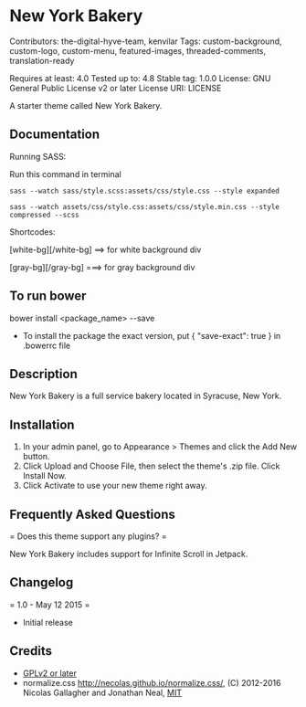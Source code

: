 New York Bakery
==============

Contributors: the-digital-hyve-team, kenvilar
Tags: custom-background, custom-logo, custom-menu, featured-images, threaded-comments, translation-ready

Requires at least: 4.0
Tested up to: 4.8
Stable tag: 1.0.0
License: GNU General Public License v2 or later
License URI: LICENSE

A starter theme called New York Bakery.

Documentation
-------------
Running SASS:

Run this command in terminal

`sass --watch sass/style.scss:assets/css/style.css --style expanded`

`sass --watch assets/css/style.css:assets/css/style.min.css --style compressed --scss`


Shortcodes: 

[white-bg]<content-here>[/white-bg]  ==> for white background div

[gray-bg]<content-here>[/gray-bg] ===> for gray background div


To run bower
-----------
bower install <package_name> --save

* To install the package the exact version, put { "save-exact": true } in .bowerrc file

Description
-----------
New York Bakery is a full service bakery located in Syracuse, New York.

Installation
------------
1. In your admin panel, go to Appearance > Themes and click the Add New button.
2. Click Upload and Choose File, then select the theme's .zip file. Click Install Now.
3. Click Activate to use your new theme right away.

Frequently Asked Questions
--------------------------

= Does this theme support any plugins? =

New York Bakery includes support for Infinite Scroll in Jetpack.

Changelog
---------

= 1.0 - May 12 2015 =
* Initial release

Credits
-------

* [GPLv2 or later](https://www.gnu.org/licenses/gpl-2.0.html)
* normalize.css http://necolas.github.io/normalize.css/, (C) 2012-2016 Nicolas Gallagher and Jonathan Neal, [MIT](http://opensource.org/licenses/MIT)
